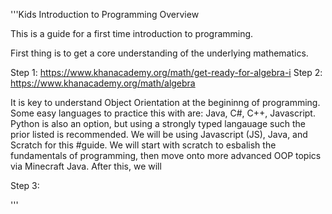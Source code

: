 '''Kids Introduction to Programming Overview 

This is a guide for a first time introduction to programming. 

First thing is to get a core understanding of the underlying mathematics. 

Step 1: https://www.khanacademy.org/math/get-ready-for-algebra-i 
Step 2: https://www.khanacademy.org/math/algebra

It is key to understand Object Orientation at the begininng of programming. Some easy languages to practice this with are: Java, C#, C++, Javascript. Python is also an option, but using a strongly typed langauage such the prior listed is recommended. We will be using Javascript (JS), Java, and Scratch for this #guide. We will start with scratch to esbalish the fundamentals of programming, then move onto more advanced OOP topics via Minecraft Java. After this, we will

Step 3: 

'''

